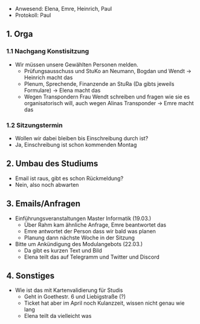---
---

* Anwesend: Elena, Emre, Heinrich, Paul
* Protokoll: Paul

## 1. Orga

### 1.1 Nachgang Konstisitzung
  * Wir müssen unsere Gewählten Personen melden. 
    * Prüfungsausschuss und StuKo an Neumann, Bogdan und Wendt -> Heinrich macht das
    * Plenum, Sprechende, Finanzende an StuRa (Da gibts jeweils Formulare) -> Elena macht das
    * Wegen Transpondern Frau Wendt schreiben und fragen wie sie es organisatorisch will, auch wegen Alinas Transponder -> Emre macht das

### 1.2 Sitzungstermin
  * Wollen wir dabei bleiben bis Einschreibung durch ist?
  * Ja, Einschreibung ist schon kommenden Montag

## 2. Umbau des Studiums
  * Email ist raus, gibt es schon Rückmeldung?
  * Nein, also noch abwarten

## 3. Emails/Anfragen
  * Einführungsveranstaltungen Master Informatik (19.03.)
    * Über Rahm kam ähnliche Anfrage, Emre beantwortet das
    * Emre antwortet der Person dass wir bald was planen
    * Planung dann nächste Woche in der Sitzung
  * Bitte um Ankündigung des Modulangebots (22.03.)
    * Da gibt es kurzen Text und Bild
    * Elena teilt das auf Telegramm und Twitter und Discord

## 4. Sonstiges
  * Wie ist das mit Kartenvalidierung für Studis
    * Geht in Goethestr. 6 und Liebigstraße (?)
    * Ticket hat aber im April noch Kulanzzeit, wissen nicht genau wie lang
    * Elena teilt da vielleicht was

